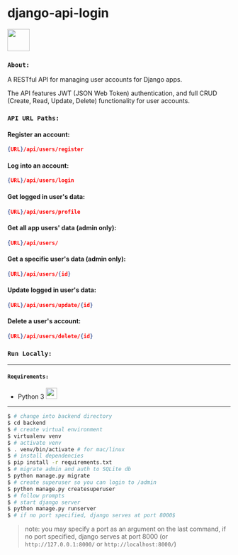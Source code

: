 # django-api-login
<img src="https://cdn.worldvectorlogo.com/logos/django.svg" width="50" height="50"/>

### `About:`
A RESTful API for managing user accounts for Django apps.

The API features JWT (JSON Web Token) authentication, and full CRUD (Create, Read, Update, Delete) functionality for user accounts.  

### `API URL Paths:`

#### Register an account:
```json
{URL}/api/users/register
```

#### Log into an account:
```json
{URL}/api/users/login
```

#### Get logged in user's data:
```json
{URL}/api/users/profile
```

#### Get all app users' data (admin only):
```json
{URL}/api/users/
```

#### Get a specific user's data (admin only):
```json
{URL}/api/users/{id}
```

#### Update logged in user's data:
```json
{URL}/api/users/update/{id}
```

#### Delete a user's account:
```json
{URL}/api/users/delete/{id}
```


### `Run Locally:`
---
#### `Requirements:`
* Python 3   <img src="https://cdn.worldvectorlogo.com/logos/python-5.svg" width="25" height="25"/>
---

```bash
$ # change into backend directory
$ cd backend
$ # create virtual environment
$ virtualenv venv
$ # activate venv
$ . venv/bin/activate # for mac/linux
$ # install dependencies
$ pip install -r requirements.txt
$ # migrate admin and auth to SQLite db
$ python manage.py migrate
$ # create superuser so you can login to /admin
$ python manage.py createsuperuser
$ # follow prompts
$ # start django server
$ python manage.py runserver 
$ # if no port specified, django serves at port 8000$ 
```
>note: you may specify a port as an argument on the last command, if no port specified, django serves at port 8000 (or `http://127.0.0.1:8000/` or `http://localhost:8000/`)